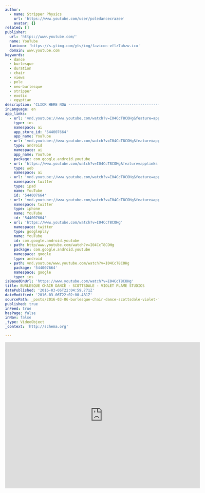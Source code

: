 ```yaml
---
author:
  - name: Stripper Physics
    url: 'https://www.youtube.com/user/poledancecrazee'
    avatar: {}
related: []
publisher:
  url: 'https://www.youtube.com/'
  name: YouTube
  favicon: 'https://s.ytimg.com/yts/img/favicon-vflz7uhzw.ico'
  domain: www.youtube.com
keywords:
  - dance
  - burlesque
  - duration
  - chair
  - views
  - pole
  - neo-burlesque
  - stripper
  - exotic
  - egyptian
description: 'CLICK HERE NOW ------------------------------------------ http://www.violetflamestudios.com -------------------------------------------------------------------------- Exotic Neo-burlesque chair dance at Violet Flame Studios is a sexy, sensual burlesque dance class that features the use of the famed burlesque dance prop, the chair. Versatile and easy for anyone to learn!'
inLanguage: en
app_links:
  - url: 'vnd.youtube://www.youtube.com/watch?v=I04CcT8COHg&feature=applinks'
    type: ios
    namespace: ai
    app_store_id: '544007664'
    app_name: YouTube
  - url: 'vnd.youtube://www.youtube.com/watch?v=I04CcT8COHg&feature=applinks'
    type: android
    namespace: ai
    app_name: YouTube
    package: com.google.android.youtube
  - url: 'https://www.youtube.com/watch?v=I04CcT8COHg&feature=applinks'
    type: web
    namespace: ai
  - url: 'vnd.youtube://www.youtube.com/watch?v=I04CcT8COHg&feature=applinks'
    namespace: twitter
    type: ipad
    name: YouTube
    id: '544007664'
  - url: 'vnd.youtube://www.youtube.com/watch?v=I04CcT8COHg&feature=applinks'
    namespace: twitter
    type: iphone
    name: YouTube
    id: '544007664'
  - url: 'https://www.youtube.com/watch?v=I04CcT8COHg'
    namespace: twitter
    type: googleplay
    name: YouTube
    id: com.google.android.youtube
  - path: http/www.youtube.com/watch?v=I04CcT8COHg
    package: com.google.android.youtube
    namespace: google
    type: android
  - path: vnd.youtube/www.youtube.com/watch?v=I04CcT8COHg
    package: '544007664'
    namespace: google
    type: ios
isBasedOnUrl: 'https://www.youtube.com/watch?v=I04CcT8COHg'
title: BURLESQUE CHAIR DANCE - SCOTTSDALE - VIOLET FLAME STUDIOS
datePublished: '2016-03-06T22:04:59.771Z'
dateModified: '2016-03-06T22:02:00.481Z'
sourcePath: _posts/2016-03-06-burlesque-chair-dance-scottsdale-violet-flame-studios.md
published: true
inFeed: true
hasPage: false
inNav: false
_type: VideoObject
_context: 'http://schema.org'

---
```

<iframe src="https://cdn.embedly.com/widgets/media.html?src=https%3A%2F%2Fwww.youtube.com%2Fembed%2FI04CcT8COHg%3Ffeature%3Doembed&amp;url=https%3A%2F%2Fwww.youtube.com%2Fwatch%3Fv%3DI04CcT8COHg&amp;image=https%3A%2F%2Fi.ytimg.com%2Fvi%2FI04CcT8COHg%2Fhqdefault.jpg&amp;key=b7d04c9b404c499eba89ee7072e1c4f7&amp;type=text%2Fhtml&amp;schema=youtube" width="640" height="480" scrolling="no" frameborder="0" allowfullscreen="allowfullscreen" style=""></iframe>